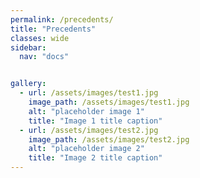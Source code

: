 ```yaml
---
permalink: /precedents/
title: "Precedents"
classes: wide
sidebar:
  nav: "docs"


gallery:
  - url: /assets/images/test1.jpg
    image_path: /assets/images/test1.jpg
    alt: "placeholder image 1"
    title: "Image 1 title caption"
  - url: /assets/images/test2.jpg
    image_path: /assets/images/test2.jpg
    alt: "placeholder image 2"
    title: "Image 2 title caption"
---
```

